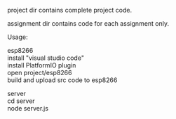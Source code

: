 project dir contains complete project code.

assignment dir contains code for each assignment only.

Usage:

esp8266  
  install "visual studio code"  
  install PlatformIO plugin  
  open project/esp8266  
  build and upload src code to esp8266  
  
server  
  cd server  
  node server.js  
